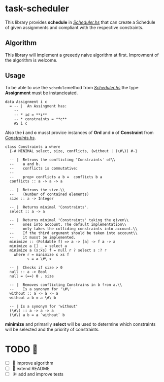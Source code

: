 # task-scheduler

This library provides **schedule** in [*Scheduler.hs*](src/Scheduler.hs) 
that can create a Schedule of given assignments and compliant with the respective constraints.

## Algorithm
This library will implement a greeedy naive algorithm at first. Improvment
of the algorithm is welcome.

## Usage

To be able to use the ```schedule```method from [*Scheduler.hs*](src/Scheduler.hs) the type
**Assignment** must be instancieated.
```{haskell}
data Assignment i c
  = -- |  An Assingment has:
    --
    -- * id = **i**
    -- * constraints = **c**
    AS i c
```
Also the **i** and **c** musst provice instances of **Ord** and **c** of **Constraint**
from [*Constraints.hs*](src/Constraints.hs).
```{haskell}
class Constraints a where
  {-# MINIMAL select, size, conflicts, (without | (\#\)) #-}

  -- |  Retruns the conflicting 'Constraints' of\\
  --    a and b.
  --    conflicts is commutative:
  --
  --    prop> conflicts a b =  conflicts b a
  conflicts :: a -> a -> a

  -- |  Retruns the size.\\
  --    (Number of contained elements)
  size :: a -> Integer

  -- |  Returns minimal 'Constraints'.
  select :: a -> a

  -- |  Returns minimal 'Constraints' taking the given\\
  --    ones into account. The default implementation\\
  --    only takes the colliding constraints into account.\\
  --    If the third argument should be taken into account\\
  --    it musst be implemented.
  minimize :: (Foldable f) => a -> [a] -> f a -> a
  minimize a [] _ = select a
  minimize a (x:xs) f = null r ? select s :? r
    where r = minimize s xs f
          s = a \#\ x

  -- |  Checks if size > 0
  null :: a -> Bool
  null = (==) 0 . size

  -- |  Removes conflicting Constrains in b from a.\\
  --    Is a synonym for '\#\'
  without :: a -> a -> a
  without a b = a \#\ b

  -- | Is a synonym for 'without'
  (\#\) :: a -> a -> a
  (\#\) a b = a `without` b
```

**minimize** and primarily **select** will be used to determine which constraints
will be selected and the priority of constraints.

# TODO :eyes:

- [ ] :straight_ruler: improve algorithm 
- [ ] :memo: extend README 
- [ ] :sunny: add and improve tests 
